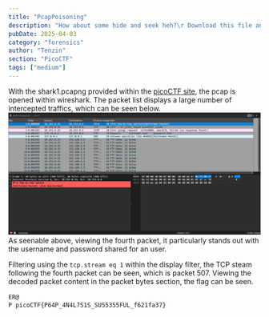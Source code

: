 ```yaml
---
title: "PcapPoisoning"
description: "How about some hide and seek heh?\r Download this file and find the flag."
pubDate: 2025-04-03
category: "forensics"
author: "Tenzin"
section: "PicoCTF"
tags: ["medium"]
---
```

With the shark1.pcapng provided within the [picoCTF site](https://play.picoctf.org/practice/challenge/362?page=1&search=pcap), the pcap is opened within wireshark. The packet list displays a large number of intercepted traffics, which can be seen below. 
![Pcappoisoning_1](images/picoctf/pcappoisoning/pcappoisoningimage_1.png)
As seenable above, viewing the fourth packet, it particularly stands out with the username and password shared for an user. 

Filtering using the `tcp.stream eq 1` within the display filter, the TCP steam following the fourth packet can be seen, which is packet 507. Viewing the decoded packet content in the packet bytes section, the flag can be seen.
```
ER@
P picoCTF{P64P_4N4L7S1S_SU55355FUL_f621fa37}
```